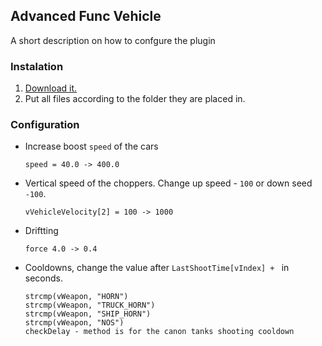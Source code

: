 ## Advanced Func Vehicle

A short description on how to confgure the plugin

### Instalation
1. [Download it.](https://github.com/Retroyers/advanced_func_vehicle)
2. Put all files according to the folder they are placed in.

### Configuration 

* Increase boost `speed` of the cars


      speed = 40.0 -> 400.0

* Vertical speed of the choppers. Change up speed - `100` or down seed `-100`.

      vVehicleVelocity[2] = 100 -> 1000

* Driftting

      force 4.0 -> 0.4

* Cooldowns, change the value after `LastShootTime[vIndex] + ` in seconds.

      strcmp(vWeapon, "HORN")
      strcmp(vWeapon, "TRUCK_HORN")
      strcmp(vWeapon, "SHIP_HORN")
      strcmp(vWeapon, "NOS")
      checkDelay - method is for the canon tanks shooting cooldown